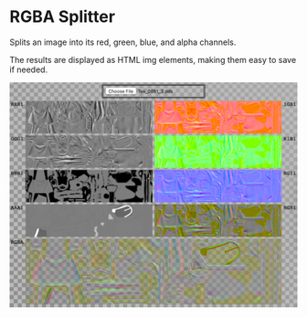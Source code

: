 # RGBA Splitter

Splits an image into its red, green, blue, and alpha channels.

The results are displayed as HTML img elements, making them easy to save if needed.

![screenshot](ss.png)
